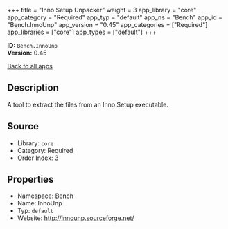 ﻿+++
title = "Inno Setup Unpacker"
weight = 3
app_library = "core"
app_category = "Required"
app_typ = "default"
app_ns = "Bench"
app_id = "Bench.InnoUnp"
app_version = "0.45"
app_categories = ["Required"]
app_libraries = ["core"]
app_types = ["default"]
+++

**ID:** `Bench.InnoUnp`  
**Version:** 0.45  
<!--more-->

[Back to all apps](/apps/)

## Description
A tool to extract the files from an Inno Setup executable.

## Source

* Library: `core`
* Category: Required
* Order Index: 3

## Properties

* Namespace: Bench
* Name: InnoUnp
* Typ: `default`
* Website: <http://innounp.sourceforge.net/>

